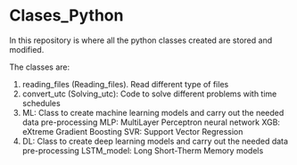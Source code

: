 # Clases_Python
In this repository is where all the python classes created are stored and modified.

The classes are:
 1. reading_files (Reading_files). Read different type of files
 2. convert_utc (Solving_utc): Code to solve different problems with time schedules
 3. ML: Class to create machine learning models and carry out the needed data pre-processing 
      MLP: MultiLayer Perceptron neural network
      XGB: eXtreme Gradient Boosting
      SVR: Support Vector Regression
 4. DL: Class to create deep learning models and carry out the needed data pre-processing
      LSTM_model: Long Short-Therm Memory models
      
